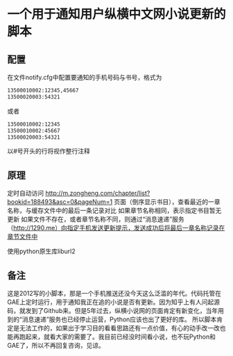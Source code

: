 # 一个用于通知用户纵横中文网小说更新的脚本


## 配置

在文件notify.cfg中配置要通知的手机号码与书号，格式为

```bash
13500010002:12345,45667
13500020003:54321
```

或者

```bash
13500010002:12345
13500010002:45667
13500020003:54321
```

以#号开头的行将视作整行注释

## 原理

定时自动访问 http://m.zongheng.com/chapter/list?bookid=188493&asc=0&pageNum=1 页面（倒序显示书目），查看最近的一章名称，与缓存文件中的最后一条记录对比
如果章节名称相同，表示指定书目暂无更新
如果文件不存在，或者章节名称不同，则通过“消息速递”服务（http://1290.me）向指定手机发送更新提示，发送成功后将最后一章名称记录在章节文件中

使用python原生库liburl2

## 备注

这是2012写的小脚本，那是一个手机推送还没今天这么泛滥的年代。代码托管在GAE上定时运行，用于通知我正在追的小说是否有更新。因为知乎上有人问起源码，就发到了Github来。但是5年过去，纵横小说网的页面肯定有新变化，当年用到的“消息速递”服务也已经停止运营，Python应该也出了更好的库。
所以脚本肯定是无法工作的，如果出于学习目的看看思路还有一点价值，有心的动手改一改也能再跑起来，就看大家的需要了。我目前已经没时间看小说，也不玩Python和GAE了，所以不再回复咨询，见谅。